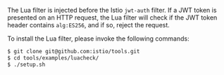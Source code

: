 The Lua filter is injected before the Istio `jwt-auth` filter. If a JWT token is presented on an HTTP request, the Lua filter will check if the JWT token header contains `alg:ES256`, and if so, reject the request.

To install the Lua filter, please invoke the following commands:

```bash
$ git clone git@github.com:istio/tools.git
$ cd tools/examples/luacheck/
$ ./setup.sh 
```
